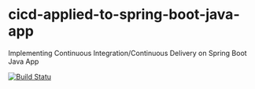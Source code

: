 # cicd-applied-to-spring-boot-java-app
Implementing Continuous Integration/Continuous Delivery on Spring Boot Java App

[![Build Statu](https://travis-ci.com/gshah188/cicd-applied-to-spring-boot-java-app)](https://travis-ci.com/gshah188/cicd-applied-to-spring-boot-java-app)

